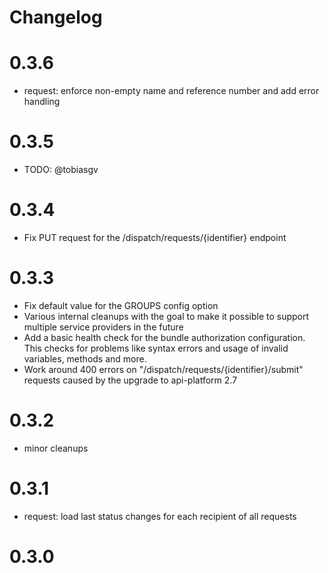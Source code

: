 # Changelog

# 0.3.6

- request: enforce non-empty name and reference number and add error handling

# 0.3.5

- TODO: @tobiasgv

# 0.3.4

- Fix PUT request for the /dispatch/requests/{identifier} endpoint

# 0.3.3

- Fix default value for the GROUPS config option
- Various internal cleanups with the goal to make it possible to support multiple service providers in the future
- Add a basic health check for the bundle authorization configuration. This checks for problems
like syntax errors and usage of invalid variables, methods and more.
- Work around 400 errors on "/dispatch/requests/{identifier}/submit" requests caused by the upgrade to api-platform 2.7

# 0.3.2

- minor cleanups

# 0.3.1

- request: load last status changes for each recipient of all requests

# 0.3.0
